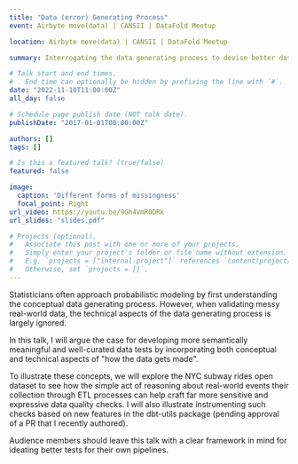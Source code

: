 ```yaml
---
title: "Data (error) Generating Process"
event: Airbyte move(data) | CANSII | DataFold Meetup

location: Airbyte move(data) | CANSII | DataFold Meetup

summary: Interrogating the data generating process to devise better data quality tests.

# Talk start and end times.
#   End time can optionally be hidden by prefixing the line with `#`.
date: "2022-11-10T11:00:00Z"
all_day: false

# Schedule page publish date (NOT talk date).
publishDate: "2017-01-01T00:00:00Z"

authors: []
tags: []

# Is this a featured talk? (true/false)
featured: false

image:
  caption: 'Different forms of missingness'
  focal_point: Right
url_video: https://youtu.be/9Gh4VmR0DRk 
url_slides: "slides.pdf"

# Projects (optional).
#   Associate this post with one or more of your projects.
#   Simply enter your project's folder or file name without extension.
#   E.g. `projects = ["internal-project"]` references `content/project/deep-learning/index.md`.
#   Otherwise, set `projects = []`.
---
```


Statisticians often approach probabilistic modeling by first understanding the conceptual data generating process. However, when validating messy real-world data, the technical aspects of the data generating process is largely ignored.

In this talk, I will argue the case for developing more semantically meaningful and well-curated data tests by incorporating both conceptual and technical aspects of "how the data gets made".

To illustrate these concepts, we will explore the NYC subway rides open dataset to see how the simple act of reasoning about real-world events their collection through ETL processes can help craft far more sensitive and expressive data quality checks. I will also illustrate instrumenting such checks based on new features in the dbt-utils package (pending approval of a PR that I recently authored).

Audience members should leave this talk with a clear framework in mind for ideating better tests for their own pipelines.

